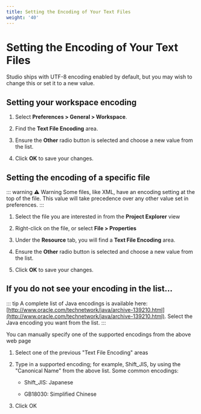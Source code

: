 ```yaml
---
title: Setting the Encoding of Your Text Files
weight: '40'
---
```


# Setting the Encoding of Your Text Files

Studio ships with UTF-8 encoding enabled by default, but you may wish to change this or set it to a new value.

## Setting your workspace encoding

1. Select **Preferences > General > Workspace**.

2. Find the **Text File Encoding** area.

3. Ensure the **Other** radio button is selected and choose a new value from the list.

4. Click **OK** to save your changes.

## Setting the encoding of a specific file

::: warning ⚠️ Warning
Some files, like XML, have an encoding setting at the top of the file. This value will take precedence over any other value set in preferences.
:::

1. Select the file you are interested in from the **Project Explorer** view

2. Right-click on the file, or select **File > Properties**

3. Under the **Resource** tab, you will find a **Text File Encoding** area.

4. Ensure the **Other** radio button is selected and choose a new value from the list.

5. Click **OK** to save your changes.

## If you do not see your encoding in the list...

::: tip
A complete list of Java encodings is available here: [http://www.oracle.com/technetwork/java/archive-139210.html](http://www.oracle.com/technetwork/java/archive-139210.html). Select the Java encoding you want from the list.
:::

You can manually specify one of the supported encodings from the above web page

1. Select one of the previous "Text File Encoding" areas

2. Type in a supported encoding; for example, Shift\_JIS, by using the "Canonical Name" from the above list. Some common encodings:

    * Shift\_JIS: Japanese

    * GB18030: Simplified Chinese

3. Click OK
